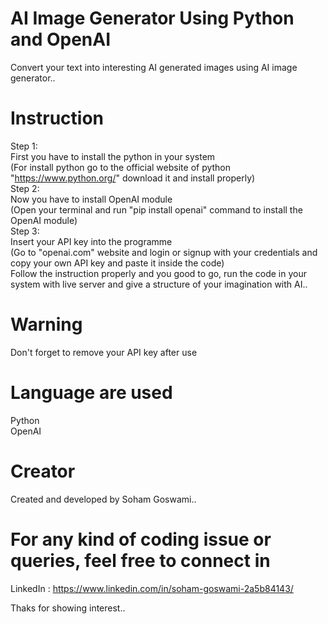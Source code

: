 # AI Image Generator Using Python and OpenAI
Convert your text into interesting AI generated images using AI image generator..

# Instruction
Step 1:  
First you have to install the python in your system  
(For install python go to the official website of python "https://www.python.org/" download it and install properly)  
Step 2:  
Now you have to install OpenAI module  
(Open your terminal and run "pip install openai" command to  install the OpenAI module)  
Step 3:  
Insert your API key into the programme  
(Go to "openai.com" website and login or signup with your credentials and copy your own API key and paste it inside the code)  
Follow the instruction properly and you good to go, run the code in your system with live server and give a structure of your imagination with AI..  

# Warning
Don't forget to remove your API key after use

# Language are used
Python  
OpenAI

# Creator
Created and developed by Soham Goswami..

# For any kind of coding issue or queries, feel free to connect in
LinkedIn : https://www.linkedin.com/in/soham-goswami-2a5b84143/

Thaks for showing interest..
